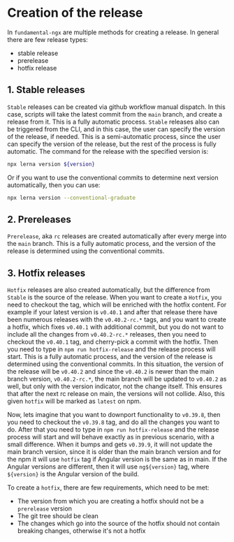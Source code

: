 # Creation of the release

In `fundamental-ngx` are multiple methods for creating a release. In general there are few release types:

-   stable release
-   prerelease
-   hotfix release

## 1. Stable releases

`Stable` releases can be created via github workflow manual dispatch. In this case, scripts will take the
latest commit from the `main` branch, and create a release from it. This is a fully automatic process.
`Stable` releases also can be triggered from the CLI, and in this case, the user can specify the version of the release,
if needed. This is a semi-automatic process, since the user can specify the version of the release, but the rest
of the process is fully automatic.
The command for the release with the specified version is:

```bash
npx lerna version ${version}
```

Or if you want to use the conventional commits to determine next version automatically, then you can use:

```bash
npx lerna version --conventional-graduate
```

## 2. Prereleases

`Prerelease`, aka `rc` releases are created automatically after every merge into the `main` branch. This is a fully
automatic process, and the version of the release is determined using the conventional commits.

## 3. Hotfix releases

`Hotfix` releases are also created automatically, but the difference from `Stable` is the source of the release.
When you want to create a `Hotfix`, you need to checkout the tag, which will be enriched with the hotfix content.
For example if your latest version is `v0.40.1` and after that release there have been numerous releases with the
`v0.40.2-rc.*` tags, and you want to create a hotfix, which fixes `v0.40.1` with additional commit, but you do not
want to include all the changes from `v0.40.2-rc.*` releases, then you need to checkout the `v0.40.1` tag, and
cherry-pick a commit with the hotfix. Then you need to type in `npm run hotfix-release` and the release process will
start. This is a fully automatic process, and the version of the release is determined using the conventional commits.
In this situation, the version of the release will be `v0.40.2` and since the `v0.40.2` is newer than the main branch
version, `v0.40.2-rc.*`, the main branch will be updated to `v0.40.2` as well, but only with the version indicator,
not the change itself. This ensures that after the next rc release on main, the versions will not collide. Also,
this given `hotfix` will be marked as `latest` on npm.

Now, lets imagine that you want to downport functionality to `v0.39.8`, then you need to checkout the `v0.39.8` tag,
and do all the changes you want to do. After that you need to type in `npm run hotfix-release` and the release
process will start and will behave exactly as in previous scenario, with a small difference. When it bumps and gets
`v0.39.9`, it will not update the main branch version, since it is older than the main branch version and
for the npm it will use `hotfix` tag if Angular version is the same as in main. If the Angular versions are different,
then it will use `ng${version}` tag, where `${version}` is the Angular version of the build.

To create a `hotfix`, there are few requirements, which need to be met:

-   The version from which you are creating a hotfix should not be a `prerelease` version
-   The git tree should be clean
-   The changes which go into the source of the hotfix should not contain breaking changes, otherwise it's not a hotfix
